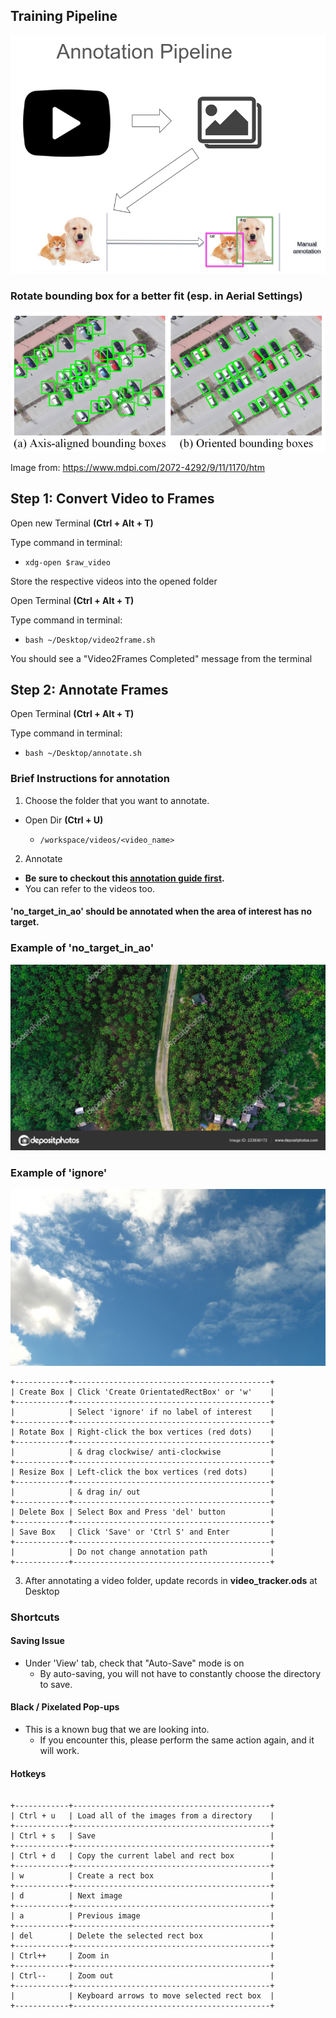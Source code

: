 ## Training Pipeline

![Pipeline](./annotation_pipeline.png)
### Rotate bounding box for a better fit (esp. in Aerial Settings)

![OBB](./obb.png)

Image from: https://www.mdpi.com/2072-4292/9/11/1170/htm

## Step 1: Convert Video to Frames

Open new Terminal **(Ctrl + Alt + T)**

Type command in terminal: 

  - ```xdg-open $raw_video```

Store the respective videos into the opened folder

Open Terminal **(Ctrl + Alt + T)**

Type command in terminal: 

  - ```bash ~/Desktop/video2frame.sh```

You should see a "Video2Frames Completed" message from the terminal

## Step 2: Annotate Frames

Open Terminal **(Ctrl + Alt + T)**

Type command in terminal: 

  - ```bash ~/Desktop/annotate.sh```

### Brief Instructions for annotation
1. Choose the folder that you want to annotate.
  - Open Dir **(Ctrl + U)** 
  
    - ```/workspace/videos/<video_name>```

2. Annotate
  - **Be sure to checkout this [annotation guide first](./Object%20Detection%20Annotation%20Guide.html).**
  - You can refer to the videos too. 

#### 'no_target_in_ao' should be annotated when the area of interest has no target.

### Example of 'no_target_in_ao'

![no_target](./no_target_in_ao.jpg)

### Example of 'ignore'

![ignore](./ignore.jpeg)


~~~~~~~
+------------+--------------------------------------------+
| Create Box | Click 'Create OrientatedRectBox' or 'w'    |
+------------+--------------------------------------------+
|            | Select 'ignore' if no label of interest    |
+------------+--------------------------------------------+
| Rotate Box | Right-click the box vertices (red dots)    |
+------------+--------------------------------------------+
|            | & drag clockwise/ anti-clockwise           |
+------------+--------------------------------------------+
| Resize Box | Left-click the box vertices (red dots)     |
+------------+--------------------------------------------+
|            | & drag in/ out                             |
+------------+--------------------------------------------+
| Delete Box | Select Box and Press 'del' button          |
+------------+--------------------------------------------+
| Save Box   | Click 'Save' or 'Ctrl S' and Enter         |
+------------+--------------------------------------------+
|            | Do not change annotation path              |
+------------+--------------------------------------------+

~~~~~~~

3. After annotating a video folder, update records in **video_tracker.ods** at Desktop

### Shortcuts

#### Saving Issue
- Under 'View' tab, check that "Auto-Save" mode is on
  - By auto-saving, you will not have to constantly choose the directory to save.

#### Black / Pixelated Pop-ups
- This is a known bug that we are looking into.
  - If you encounter this, please perform the same action 
    again, and it will work.

#### Hotkeys
~~~~~~~

+------------+--------------------------------------------+
| Ctrl + u   | Load all of the images from a directory    |
+------------+--------------------------------------------+
| Ctrl + s   | Save                                       |
+------------+--------------------------------------------+
| Ctrl + d   | Copy the current label and rect box        |
+------------+--------------------------------------------+
| w          | Create a rect box                          |
+------------+--------------------------------------------+
| d          | Next image                                 |
+------------+--------------------------------------------+
| a          | Previous image                             |
+------------+--------------------------------------------+
| del        | Delete the selected rect box               |
+------------+--------------------------------------------+
| Ctrl++     | Zoom in                                    |
+------------+--------------------------------------------+
| Ctrl--     | Zoom out                                   |
+------------+--------------------------------------------+
|            | Keyboard arrows to move selected rect box  |
+------------+--------------------------------------------+
~~~~~~~